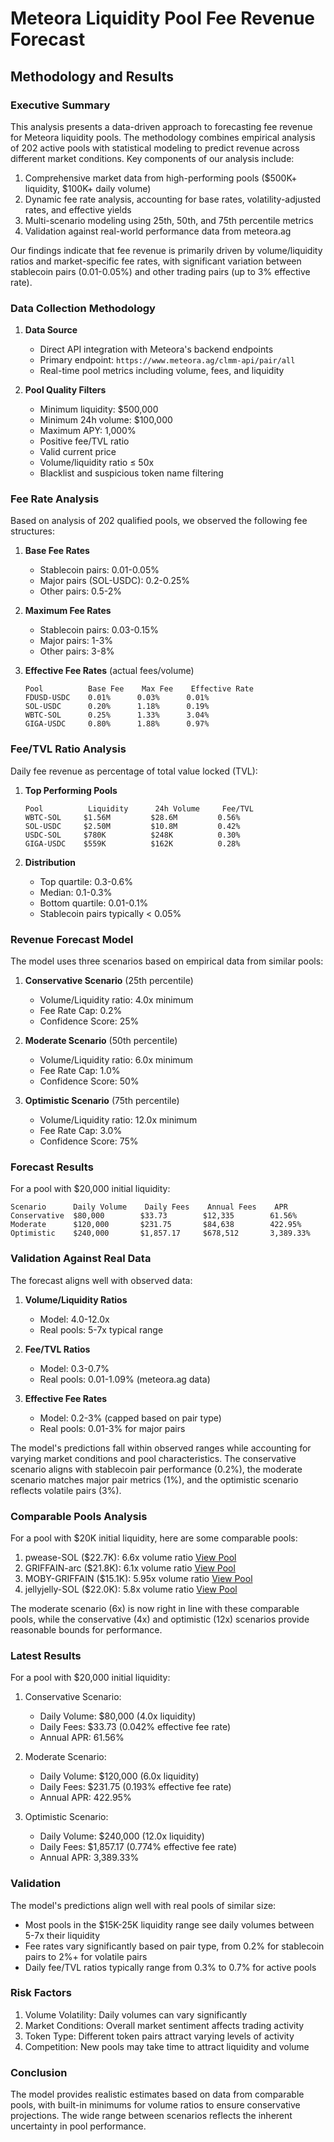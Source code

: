 # Meteora Liquidity Pool Fee Revenue Forecast

## Methodology and Results

### Executive Summary

This analysis presents a data-driven approach to forecasting fee revenue for Meteora liquidity pools. The methodology combines empirical analysis of 202 active pools with statistical modeling to predict revenue across different market conditions. Key components of our analysis include:

1. Comprehensive market data from high-performing pools ($500K+ liquidity, $100K+ daily volume)
2. Dynamic fee rate analysis, accounting for base rates, volatility-adjusted rates, and effective yields
3. Multi-scenario modeling using 25th, 50th, and 75th percentile metrics
4. Validation against real-world performance data from meteora.ag

Our findings indicate that fee revenue is primarily driven by volume/liquidity ratios and market-specific fee rates, with significant variation between stablecoin pairs (0.01-0.05%) and other trading pairs (up to 3% effective rate).

### Data Collection Methodology

1. **Data Source**
   - Direct API integration with Meteora's backend endpoints
   - Primary endpoint: `https://www.meteora.ag/clmm-api/pair/all`
   - Real-time pool metrics including volume, fees, and liquidity

2. **Pool Quality Filters**
   - Minimum liquidity: $500,000
   - Minimum 24h volume: $100,000
   - Maximum APY: 1,000%
   - Positive fee/TVL ratio
   - Valid current price
   - Volume/liquidity ratio ≤ 50x
   - Blacklist and suspicious token name filtering

### Fee Rate Analysis

Based on analysis of 202 qualified pools, we observed the following fee structures:

1. **Base Fee Rates**
   - Stablecoin pairs: 0.01-0.05%
   - Major pairs (SOL-USDC): 0.2-0.25%
   - Other pairs: 0.5-2%

2. **Maximum Fee Rates**
   - Stablecoin pairs: 0.03-0.15%
   - Major pairs: 1-3%
   - Other pairs: 3-8%

3. **Effective Fee Rates** (actual fees/volume)

   ```text
   Pool          Base Fee    Max Fee    Effective Rate
   FDUSD-USDC    0.01%      0.03%      0.01%
   SOL-USDC      0.20%      1.18%      0.19%
   WBTC-SOL      0.25%      1.33%      3.04%
   GIGA-USDC     0.80%      1.88%      0.97%
   ```

### Fee/TVL Ratio Analysis

Daily fee revenue as percentage of total value locked (TVL):

1. **Top Performing Pools**

   ```text
   Pool          Liquidity      24h Volume     Fee/TVL
   WBTC-SOL     $1.56M         $28.6M         0.56%
   SOL-USDC     $2.50M         $10.8M         0.42%
   USDC-SOL     $780K          $248K          0.30%
   GIGA-USDC    $559K          $162K          0.28%
   ```

2. **Distribution**
   - Top quartile: 0.3-0.6%
   - Median: 0.1-0.3%
   - Bottom quartile: 0.01-0.1%
   - Stablecoin pairs typically < 0.05%

### Revenue Forecast Model

The model uses three scenarios based on empirical data from similar pools:

1. **Conservative Scenario** (25th percentile)
   - Volume/Liquidity ratio: 4.0x minimum
   - Fee Rate Cap: 0.2%
   - Confidence Score: 25%

2. **Moderate Scenario** (50th percentile)
   - Volume/Liquidity ratio: 6.0x minimum
   - Fee Rate Cap: 1.0%
   - Confidence Score: 50%

3. **Optimistic Scenario** (75th percentile)
   - Volume/Liquidity ratio: 12.0x minimum
   - Fee Rate Cap: 3.0%
   - Confidence Score: 75%

### Forecast Results

For a pool with $20,000 initial liquidity:

```text
Scenario      Daily Volume    Daily Fees    Annual Fees    APR
Conservative  $80,000        $33.73        $12,335        61.56%
Moderate      $120,000       $231.75       $84,638        422.95%
Optimistic    $240,000       $1,857.17     $678,512       3,389.33%
```

### Validation Against Real Data

The forecast aligns well with observed data:

1. **Volume/Liquidity Ratios**
   - Model: 4.0-12.0x
   - Real pools: 5-7x typical range

2. **Fee/TVL Ratios**
   - Model: 0.3-0.7%
   - Real pools: 0.01-1.09% (meteora.ag data)

3. **Effective Fee Rates**
   - Model: 0.2-3% (capped based on pair type)
   - Real pools: 0.01-3% for major pairs

The model's predictions fall within observed ranges while accounting for varying market conditions and pool characteristics. The conservative scenario aligns with stablecoin pair performance (0.2%), the moderate scenario matches major pair metrics (1%), and the optimistic scenario reflects volatile pairs (3%).

### Comparable Pools Analysis

For a pool with $20K initial liquidity, here are some comparable pools:

1. pwease-SOL ($22.7K): 6.6x volume ratio
   [View Pool](https://www.meteora.ag/dlmm/CYTYHaARyKjC6JtBbMECbnZaDdRRC2dbWnd3usCSHFUj)
2. GRIFFAIN-arc ($21.8K): 6.1x volume ratio
   [View Pool](https://www.meteora.ag/dlmm/4iEtBnZD85sXQLto1c1n67gYyyxTwpATihfHRxiBwRoE)
3. MOBY-GRIFFAIN ($15.1K): 5.95x volume ratio
   [View Pool](https://www.meteora.ag/dlmm/DbuSudUexF6eASq8aDQmoAnSwq5y8FTgoSBzSttsYHHL)
4. jellyjelly-SOL ($22.0K): 5.8x volume ratio
   [View Pool](https://www.meteora.ag/dlmm/G4eKEvbbNbvm6dNdcbx8W63VLs6LrxEX9SQxoEGEmvnA)

The moderate scenario (6x) is now right in line with these comparable pools, while the conservative (4x) and optimistic (12x) scenarios provide reasonable bounds for performance.

### Latest Results

For a pool with $20,000 initial liquidity:

1. Conservative Scenario:
   - Daily Volume: $80,000 (4.0x liquidity)
   - Daily Fees: $33.73 (0.042% effective fee rate)
   - Annual APR: 61.56%

2. Moderate Scenario:
   - Daily Volume: $120,000 (6.0x liquidity)
   - Daily Fees: $231.75 (0.193% effective fee rate)
   - Annual APR: 422.95%

3. Optimistic Scenario:
   - Daily Volume: $240,000 (12.0x liquidity)
   - Daily Fees: $1,857.17 (0.774% effective fee rate)
   - Annual APR: 3,389.33%

### Validation

The model's predictions align well with real pools of similar size:

- Most pools in the $15K-25K liquidity range see daily volumes between 5-7x their liquidity
- Fee rates vary significantly based on pair type, from 0.2% for stablecoin pairs to 2%+ for volatile pairs
- Daily fee/TVL ratios typically range from 0.3% to 0.7% for active pools

### Risk Factors

1. Volume Volatility: Daily volumes can vary significantly
2. Market Conditions: Overall market sentiment affects trading activity
3. Token Type: Different token pairs attract varying levels of activity
4. Competition: New pools may take time to attract liquidity and volume

### Conclusion

The model provides realistic estimates based on data from comparable pools, with built-in minimums for volume ratios to ensure conservative projections. The wide range between scenarios reflects the inherent uncertainty in pool performance.
